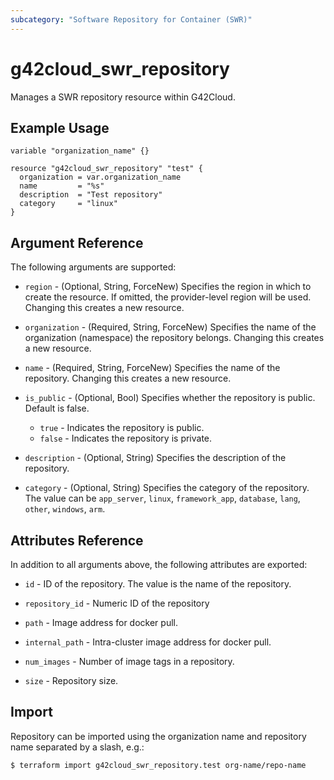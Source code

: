 ```yaml
---
subcategory: "Software Repository for Container (SWR)"
---
```


# g42cloud_swr_repository

Manages a SWR repository resource within G42Cloud.

## Example Usage

```hcl
variable "organization_name" {} 

resource "g42cloud_swr_repository" "test" {
  organization = var.organization_name
  name         = "%s"
  description  = "Test repository"
  category     = "linux"
}
```

## Argument Reference

The following arguments are supported:

* `region` - (Optional, String, ForceNew) Specifies the region in which to create the resource. If omitted, the
  provider-level region will be used. Changing this creates a new resource.

* `organization` - (Required, String, ForceNew) Specifies the name of the organization (namespace) the repository belongs.
  Changing this creates a new resource.

* `name` - (Required, String, ForceNew) Specifies the name of the repository. Changing this creates a new resource.

* `is_public` - (Optional, Bool) Specifies whether the repository is public. Default is false.
  + `true` - Indicates the repository is public.
  + `false` - Indicates the repository is private.

* `description` - (Optional, String) Specifies the description of the repository.

* `category` - (Optional, String) Specifies the category of the repository.
  The value can be `app_server`, `linux`, `framework_app`, `database`, `lang`, `other`, `windows`, `arm`.

## Attributes Reference

In addition to all arguments above, the following attributes are exported:

* `id` - ID of the repository. The value is the name of the repository.

* `repository_id` - Numeric ID of the repository

* `path` - Image address for docker pull.

* `internal_path` - Intra-cluster image address for docker pull.

* `num_images` - Number of image tags in a repository.

* `size` - Repository size.

## Import

Repository can be imported using the organization name and repository name separated by a slash, e.g.:

```
$ terraform import g42cloud_swr_repository.test org-name/repo-name
```
